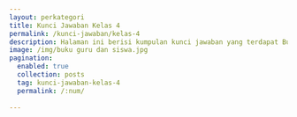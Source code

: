 ```yaml
---
layout: perkategori
title: Kunci Jawaban Kelas 4
permalink: /kunci-jawaban/kelas-4
description: Halaman ini berisi kumpulan kunci jawaban yang terdapat Buku Sekolah Elektronik (BSE) Satuan Pendidikan SD Kelas 4.
image: /img/buku guru dan siswa.jpg
pagination: 
  enabled: true
  collection: posts
  tag: kunci-jawaban-kelas-4
  permalink: /:num/
  
---
```

